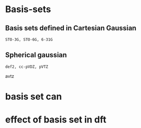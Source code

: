 # Basis-sets
## Basis sets defined in Cartesian Gaussian
  ```
STO-3G, STO-6G, 6-31G
```
## Spherical gaussian
```
def2, cc-pVDZ, pVTZ
```
avtz
# basis set can 
# effect of basis set in dft
